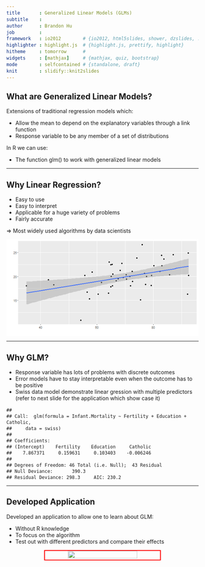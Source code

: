 ```yaml
---
title       : Generalized Linear Models (GLMs)
subtitle    : 
author      : Brandon Hu
job         : 
framework   : io2012        # {io2012, html5slides, shower, dzslides, ...}
highlighter : highlight.js  # {highlight.js, prettify, highlight}
hitheme     : tomorrow      # 
widgets     : [mathjax]     # {mathjax, quiz, bootstrap}
mode        : selfcontained # {standalone, draft}
knit        : slidify::knit2slides
---
```

## What are Generalized Linear Models?

Extensions of traditional regression models which:
* Allow the mean to depend on the explanatory variables through a link function 
* Response variable to be any member of a set of distributions

In R we can use:
* The function glm() to work with generalized linear models

---

## Why Linear Regression?

* Easy to use
* Easy to interpret
* Applicable for a huge variety of problems
* Fairly accurate

$\Rightarrow$ Most widely used algorithms by data scientists

<img src="assets/fig/unnamed-chunk-1-1.png" title="plot of chunk unnamed-chunk-1" alt="plot of chunk unnamed-chunk-1" style="display: block; margin: auto;" />

---

## Why GLM?

* Response variable has lots of problems with discrete outcomes
* Error models have to stay interpretable even when the outcome has to be positive
* Swiss data model demonstrate linear gression with multiple predictors (refer to next slide for the application which show case it)


```
## 
## Call:  glm(formula = Infant.Mortality ~ Fertility + Education + Catholic, 
##     data = swiss)
## 
## Coefficients:
## (Intercept)    Fertility    Education     Catholic  
##    7.867371     0.159631     0.103403    -0.006246  
## 
## Degrees of Freedom: 46 Total (i.e. Null);  43 Residual
## Null Deviance:	    390.3 
## Residual Deviance: 298.3 	AIC: 230.2
```

---

## Developed Application

Developed an application to allow one to learn about GLM:
* Without R knowledge 
* To focus on the algorithm
* Test out with different predictors and compare their effects

<center><img src=./assets/img/main.png height='60%' width='60%' style='margin:0px; border: 2px solid #FF0000'/></center>

